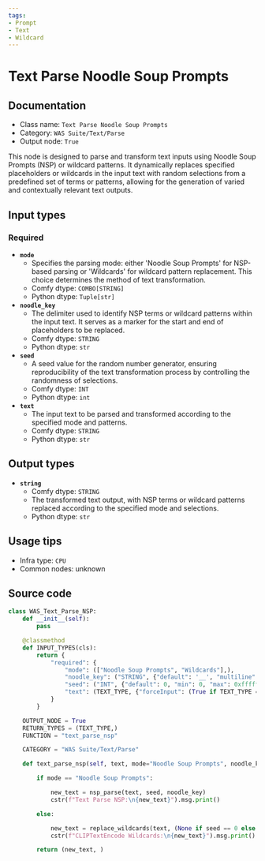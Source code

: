 ```yaml
---
tags:
- Prompt
- Text
- Wildcard
---
```


# Text Parse Noodle Soup Prompts
## Documentation
- Class name: `Text Parse Noodle Soup Prompts`
- Category: `WAS Suite/Text/Parse`
- Output node: `True`

This node is designed to parse and transform text inputs using Noodle Soup Prompts (NSP) or wildcard patterns. It dynamically replaces specified placeholders or wildcards in the input text with random selections from a predefined set of terms or patterns, allowing for the generation of varied and contextually relevant text outputs.
## Input types
### Required
- **`mode`**
    - Specifies the parsing mode: either 'Noodle Soup Prompts' for NSP-based parsing or 'Wildcards' for wildcard pattern replacement. This choice determines the method of text transformation.
    - Comfy dtype: `COMBO[STRING]`
    - Python dtype: `Tuple[str]`
- **`noodle_key`**
    - The delimiter used to identify NSP terms or wildcard patterns within the input text. It serves as a marker for the start and end of placeholders to be replaced.
    - Comfy dtype: `STRING`
    - Python dtype: `str`
- **`seed`**
    - A seed value for the random number generator, ensuring reproducibility of the text transformation process by controlling the randomness of selections.
    - Comfy dtype: `INT`
    - Python dtype: `int`
- **`text`**
    - The input text to be parsed and transformed according to the specified mode and patterns.
    - Comfy dtype: `STRING`
    - Python dtype: `str`
## Output types
- **`string`**
    - Comfy dtype: `STRING`
    - The transformed text output, with NSP terms or wildcard patterns replaced according to the specified mode and selections.
    - Python dtype: `str`
## Usage tips
- Infra type: `CPU`
- Common nodes: unknown


## Source code
```python
class WAS_Text_Parse_NSP:
    def __init__(self):
        pass

    @classmethod
    def INPUT_TYPES(cls):
        return {
            "required": {
                "mode": (["Noodle Soup Prompts", "Wildcards"],),
                "noodle_key": ("STRING", {"default": '__', "multiline": False}),
                "seed": ("INT", {"default": 0, "min": 0, "max": 0xffffffffffffffff}),
                "text": (TEXT_TYPE, {"forceInput": (True if TEXT_TYPE == 'STRING' else False)}),
            }
        }

    OUTPUT_NODE = True
    RETURN_TYPES = (TEXT_TYPE,)
    FUNCTION = "text_parse_nsp"

    CATEGORY = "WAS Suite/Text/Parse"

    def text_parse_nsp(self, text, mode="Noodle Soup Prompts", noodle_key='__', seed=0):

        if mode == "Noodle Soup Prompts":

            new_text = nsp_parse(text, seed, noodle_key)
            cstr(f"Text Parse NSP:\n{new_text}").msg.print()

        else:

            new_text = replace_wildcards(text, (None if seed == 0 else seed), noodle_key)
            cstr(f"CLIPTextEncode Wildcards:\n{new_text}").msg.print()

        return (new_text, )

```
